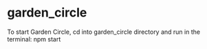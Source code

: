 # garden_circle
To start Garden Circle, cd into garden_circle directory and run in the terminal:
  npm start
